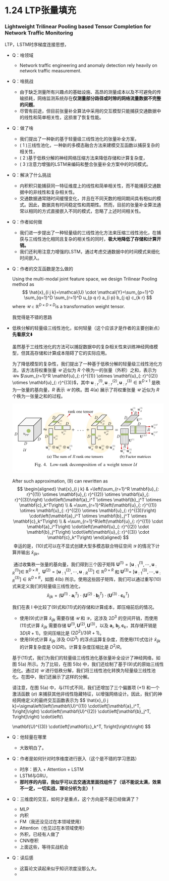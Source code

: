 

# 1.24 LTP张量填充

### Lightweight Trilinear Pooling based Tensor Completion for Network Traffic Monitoring

LTP，LSTM时序梯度连接思想，

* Q：啥领域
  * Network traffic engineering and anomaly detection rely heavily on network traffic measurement.

* Q：啥挑战
  * 由于缺乏测量所有兴趣点的基础设施、高昂的测量成本以及不可避免的传输损耗，网络监测系统存在**仅测量部分路径或时隙的网络流量数据不完整的问题**。
  * 尽管有前途，但目前张量补全算法中采用的交互模型只能捕获交通数据中的线性和简单相关性，这损害了恢复性能。

* Q：做了啥
  * 我们提出了一种新的基于轻量级三线性池化的张量补全方案，
  * ( 1 )三线性池化，一种新的多模态融合方法来建模交互函数以捕获复杂的相关性，
  * ( 2 )基于低秩分解的神经网络压缩方法来降低存储和计算复杂度，
  * ( 3 )注意力增强的LSTM来编码和整合张量补全方案中的时间模式。

* Q：解决了什么挑战
  * 内积积只能捕获同一特征维度上的线性和简单相关性，而不能捕获交通数据中的非线性和复杂相关性。
  * 交通数据通常随时间缓慢变化，并且在不同天数的相同期间具有相似的模式。因此，数据具有时间稳定性和周期性。然而，目前的张量补全算法通常以相同的方式直接嵌入不同的模式，忽略了上述时间相关性。

* Q：作者如何做
  * 我们进一步提出了一种轻量级的三线性池化方法来压缩三线性池化，在捕获与三线性池化相同且复杂的相关性的同时，**极大地降低了存储和计算开销。**
  * 我们还利用注意力增强的LSTM，通过考虑交通数据中的时间模式来细化时间嵌入。

* Q：作者的交互函数是怎么做的

  Using the multi-modal joint feature space, we design Trilinear Pooling method as
  $$
  \hat{x}_{i j k}=\mathcal{U} \cdot \mathcal{Y}=\sum_{p=1}^D \sum_{q=1}^D \sum_{r=1}^D u_{p q r} a_{i p} b_{j q} c_{k r}
  $$
  where $\mathcal{U} \in \mathbb{R}^{D \times D \times D}$​ is a transformation weight tensor.

  我觉得是不错的思路

* 低秩分解的轻量级三线性池化，如何轻量（这个应该才是作者的主要创新点）**先看原文⬇️**

  ​	虽然基于三线性池化的方法可以捕捉数据中的复杂相关性来训练神经网络模型，但其高存储和计算成本阻碍了它的实际应用。

  ​	为了降低模型的复杂性，我们提出了一种基于低秩分解的轻量级三线性池化方法，该方法将权重张量 $\mathcal{U}$ 近似为 $R$ 个秩为一的张量（外积）之和，表示为 $\mathcal{U} \approx$ $\sum_{r=1}^R \mathbf{u}_{: r}^{(1)} \otimes \mathbf{u}_{: r}^{(2)} \otimes \mathbf{u}_{: r}^{(3)}$，其中 $\mathbf{u}_{: r}^{(1)}, \mathbf{u}_{: r}^{(2)}, \mathbf{u}_{: r}^{(3)} \in \mathbb{R}^{D \times 1}$ 是秩为一张量的基向量，$R$ 表示 $\mathcal{U}$ 的秩。图 4(a) 展示了将权重张量 $\mathcal{U}$ 近似为 $R$​​ 个秩为一张量之和的过程。

  ![image-20240125132021438](./assets/image-20240125132021438.png)

  After such approximation, (9) can rewritten as
  $$
  \begin{aligned}
  \hat{x}_{i j k} & =\left(\sum_{r=1}^R \mathbf{u}_{: r}^{(1)} \otimes \mathbf{u}_{: r}^{(2)} \otimes \mathbf{u}_{: r}^{(3)}\right) \cdot\left(\mathbf{a}_i^T \otimes \mathbf{b}_j^T \otimes \mathbf{c}_k^T\right) \\
  & =\sum_{r=1}^R\left(\mathbf{u}_{: r}^{(1)} \otimes \mathbf{u}_{: r}^{(2)} \otimes \mathbf{u}_{: r}^{(3)}\right) \cdot\left(\mathbf{a}_i^T \otimes \mathbf{b}_j^T \otimes \mathbf{c}_k^T\right) \\
  & =\sum_{r=1}^R\left(\mathbf{u}_{: r}^{(1)} \cdot \mathbf{a}_i^T\right) \cdot\left(\mathbf{u}_{: r}^{(2)} \cdot \mathbf{b}_j^T\right) \cdot\left(\mathbf{u}_{: r}^{(3)} \cdot \mathbf{c}_k^T\right)
  \end{aligned}
  $$
  ​	幸运的是，(10)式可以在不显式创建大型多模态联合特征空间 $\mathcal{Y}$ 的情况下计算并输出 $\hat{x}_{i j k}$。

  ​	通过收集秩一张量的基向量，我们得到三个因子矩阵 $\mathbf{U}^{(1)}=\left[\mathbf{u}_{: 1}^{(1)}, \cdots, \mathbf{u}_{: R}^{(1)}\right] \in$ $\mathbb{R}^{D \times R}$，$\mathbf{U}^{(2)}=\left[\mathbf{u}_{: 1}^{(2)}, \cdots, \mathbf{u}_{: R}^{(2)}\right] \in \mathbb{R}^{D \times R}$ 和 $\mathbf{U}^{(3)}=$ $\left[\mathbf{u}_{: 1}^{(3)}, \cdots, \mathbf{u}_{: R}^{(3)}\right] \in \mathbb{R}^{D \times R}$，如图 4(b) 所示。使用这些因子矩阵，我们可以通过重写(10)式来定义我们的轻量级三线性池化，
  $$
  \hat{x}_{i j k}=\left(\mathbf{U}^{(1)} \cdot \mathbf{a}_i^T\right) \cdot\left(\mathbf{U}^{(2)} \cdot \mathbf{b}_j^T\right) \cdot\left(\mathbf{U}^{(3)} \cdot \mathbf{c}_k^T\right)
  $$

  我们在表 I 中比较了(9)式和(11)式的存储和计算成本，即压缩前后的情况。
  - 使用(9)式计算 $\hat{x}_{i j k}$ 需要存储 $\mathcal{U}$ 和 $\mathcal{Y}$，这涉及 $2 D^3$ 的空间开销，而使用(11)式计算 $\hat{x}_{i j k}$ 需要存储 $\mathbf{U}^{(1)}, \mathbf{U}^{(2)}, \mathbf{U}^{(3)}$，以及 $\mathbf{a}_i$, $\mathbf{b}_j, \mathbf{c}_k$，其存储开销是 $3 D(R+1)$。空间压缩比是 $\left(2 D^2\right) / 3(R+1)$。
  - 使用(9)式计算 $\hat{x}_{i j k}$ 涉及 $\mathrm{O}\left(D^3\right)$ 的浮点运算复杂度，而使用(11)式估计 $\hat{x}_{i j k}$ 的计算复杂度是 $\mathrm{O}(D R)$。计算复杂度压缩比是 $D^2 / R$。

  

  基于(11)式，我们为我们的轻量级三线性池化基张量补全设计了神经网络，如图 5(a) 所示。为了比较，在图 5(b) 中，我们还绘制了基于(9)式的原始三线性池化。通过对 $\mathcal{U}$ 进行低秩分解，我们将三线性池化转换为轻量级三线性池化。在图中，我们还展示了这样的分解。

  

  请注意，在图 5(a) 中，与(11)式不同，我们还增加了三个偏置项 $(+1)$ 和一个激活函数 $(\sigma)$ 来捕获其他非线性隐藏特征，以增强网络设计。因此，我们的神经网络定义的最终交互函数表示为
  $$
  \hat{x}_{i j k}=\sigma\left(\left(\mathbf{U}^{(1)} \cdot\left[\mathbf{a}_i^T, 1\right]\right) \cdot\left(\mathbf{U}^{(2)} \cdot\left[\mathbf{b}_j^T, 1\right]\right) \cdot\left(\
  
  \mathbf{U}^{(3)} \cdot\left[\mathbf{c}_k^T, 1\right]\right)\right)
  $$



* Q：他轻量在哪里
  * 大致明白了。
* Q：作者是如何针对时序维度进行嵌入（这个是不错的学习思路）
  * 时序：嵌入 + Attention + LSTM
  * LSTM与GRU，
  * **那时序的内容，我似乎可以去交通流里面找组件了（话不能说太满，效果不一定，一切实战，理论分析为主）！**
* Q：三维度的交互，如何才是重点，这个方向是不是已经做满了？
  * MLP
  * 内积
  * FM（我还没见过在本领域使用）
  * Attention（也见过在本领域使用）
  * 外积，已经有人做了
  * CNN卷积
  * 上面这些，等待实战机会
* Q：读后感
  * 这篇论文读起来似乎知识浓度没那么大。
  * 









